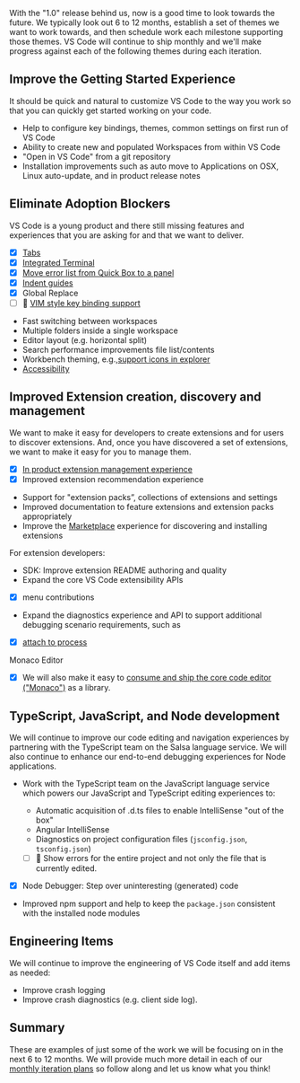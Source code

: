 With the "1.0" release behind us, now is a good time to look towards the future. We typically look out 6 to 12 months, establish a set of themes we want to work towards, and then schedule work each milestone supporting those themes. VS Code will continue to ship monthly and we'll make progress against each of the following themes during each iteration.

## Improve the Getting Started Experience

It should be quick and natural to customize VS Code to the way you work so that you can quickly get started working on your code.

* Help to configure key bindings, themes, common settings on first run of VS Code
* Ability to create new and populated Workspaces from within VS Code
* "Open in VS Code" from a git repository
* Installation improvements such as auto move to Applications on OSX, Linux auto-update, and in product release notes

## Eliminate Adoption Blockers

VS Code is a young product and there still missing features and experiences that you are asking for and that we want to deliver.

* [x] [Tabs](https://github.com/Microsoft/vscode/issues/224)
* [x] [Integrated Terminal](https://github.com/Microsoft/vscode/issues/143)
* [x] [Move error list from Quick Box to a panel](https://github.com/Microsoft/vscode/issues/6679)
* [x] [Indent guides](https://github.com/Microsoft/vscode/issues/2192)
* [x] Global Replace
* [ ] :runner: [VIM style key binding support](https://github.com/Microsoft/vscode/issues/3600)
* Fast switching between workspaces 
* Multiple folders inside a single workspace
* Editor layout (e.g. horizontal split)
* Search performance improvements file list/contents
* Workbench theming, e.g.,[support icons in explorer](https://github.com/Microsoft/vscode/issues/211)
* [Accessibility](https://github.com/Microsoft/vscode/issues/6583) 

## Improved Extension creation, discovery and management

We want to make it easy for developers to create extensions and for users to discover extensions. And, once you have discovered a set of extensions, we want to make it easy for you to manage them.

* [x] [In product extension management experience](https://github.com/Microsoft/vscode/issues/637)
* [x] Improved extension recommendation experience
* Support for "extension packs”, collections of extensions and settings
* Improved documentation to feature extensions and extension packs appropriately
* Improve the [Marketplace](https://marketplace.visualstudio.com/vscode) experience for discovering and installing extensions

For extension developers:

* SDK: Improve extension README authoring and quality
* Expand the core VS Code extensibility APIs
 - [x] menu contributions
* Expand the diagnostics experience and API to support additional debugging scenario requirements, such as
 - [x] [attach to process](https://github.com/Microsoft/vscode/issues/6569)

Monaco Editor
- [x] We will also make it easy to [consume and ship the core code editor ("Monaco")](https://github.com/Microsoft/vscode/issues/446) as a library.

## TypeScript, JavaScript, and Node development

We will continue to improve our code editing and navigation experiences by partnering with the TypeScript team on the Salsa language service. We will also continue to enhance our end-to-end debugging experiences for Node applications.

* Work with the TypeScript team on the JavaScript language service which powers our JavaScript and TypeScript editing experiences to:

  * Automatic acquisition of .d.ts files to enable IntelliSense "out of the box"
  * Angular IntelliSense
  * Diagnostics on project configuration files (`jsconfig.json`, `tsconfig.json`)
  * [ ] :runner: Show errors for the entire project and not only the file that is currently edited.

* [x] Node Debugger: Step over uninteresting (generated) code
* Improved npm support and help to keep the `package.json` consistent with the installed node modules

## Engineering Items

We will continue to improve the engineering of VS Code itself and add items as needed:
* Improve crash logging
* Improve crash diagnostics (e.g. client side log).

## Summary

These are examples of just some of the work we will be focusing on in the next 6 to 12 months. We will provide much more detail in each of our [monthly iteration plans](https://github.com/Microsoft/vscode/wiki/Iteration-Plans) so follow along and let us know what you think!
